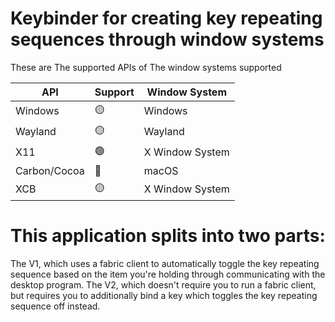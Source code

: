# Keybinder for creating key repeating sequences through window systems
These are The supported APIs of The window systems supported


| API          | Support | Window System   |
|--------------|---------|-----------------|
| Windows      | 🟡       | Windows         |
| Wayland      | 🟡       | Wayland         |
| X11          | 🟢       | X Window System |
| Carbon/Cocoa | 🔴       | macOS           |
| XCB          | 🟡       | X Window System |


# This application splits into two parts:
The V1, which uses a fabric client to automatically toggle the key repeating sequence based on the item you're holding through communicating with the desktop program.
The V2, which doesn't require you to run a fabric client, but requires you to additionally bind a key which toggles the key repeating sequence off instead.
